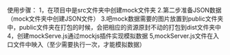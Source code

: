 

<!-- mock模拟数据使用 -->
使用步骤：
  1，在项目中是src文件夹中创建mock文件夹
  2.第二步准备JSON数据（mock文件夹中创建JSON文件）
  3.吧mock数据需要的图片放置到public文件夹中，public文件夹在打包的时候，会把相应的资源原封不动的打包到dist文件夹中
  4，创建mockServe.js通过mockjs插件实现模拟数据
  5,mockServer.js文件在入口文件中映入（至少需要执行一次，才能模拟数据）